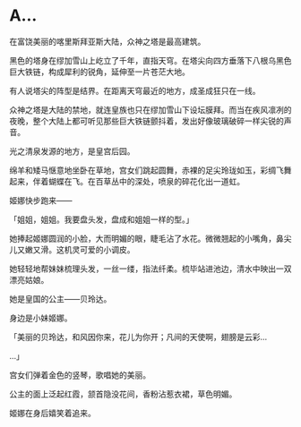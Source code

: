 # A…

在富饶美丽的喀里斯拜亚斯大陆，众神之塔是最高建筑。

黑色的塔身在缪加雪山上屹立了千年，直指天穹。在塔尖向四方垂落下八根乌黑色巨大铁链，构成犀利的锐角，延伸至一片苍茫大地。

有人说塔尖的阵型是结界。在距离天穹最近的地方，成圣成狂只在一线。

众神之塔是大陆的禁地，就连皇族也只在缪加雪山下设坛膜拜。而当在疾风凛冽的夜晚，整个大陆上都可听见那些巨大铁链颤抖着，发出好像玻璃破碎一样尖锐的声音。

光之清泉发源的地方，是皇宫后园。

绵羊和矮马惬意地坐卧在草地，宫女们跳起圆舞，赤裸的足尖玲珑如玉，彩绸飞舞起来，伴着蝴蝶在飞。在百草丛中的深处，喷泉的碎花化出一道虹。

姬娜快步跑来——

「姐姐，姐姐。我要盘头发，盘成和姐姐一样的型。」

她捧起姬娜圆润的小脸，大而明媚的眼，睫毛沾了水花。微微翘起的小嘴角，鼻尖儿又嫩又滑。这机灵可爱的小调皮。

她轻轻地帮妹妹梳理头发，一丝一缕，指法纤柔。梳毕站进池边，清水中映出一双漂亮姑娘。

她是皇国的公主——贝玲达。

身边是小妹姬娜。

「美丽的贝玲达，和风因你来，花儿为你开；凡间的天使啊，翅膀是云彩…

…」

宫女们弹着金色的竖琴，歌唱她的美丽。

公主的面上泛起红霞，颔首隐没花间，香粉沾惹衣裙，草色明媚。

姬娜在身后嬉笑着追来。
